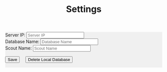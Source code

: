 ﻿---
layout: default
title: Settings
---
<div class="container" style="background-color: #f0f0f0; margin-bottom: 15px">
	<form>
		<div class="row">
			<div class="col-md">
				<label class="mr-sm-2" for="serverIp">Server IP:</label>
				<input id="serverIp" class="form-control" placeholder="Server IP">
			</div>
			<div class="col-md">
				<label class="mr-sm-2" for="databaseName">Database Name:</label>
				<input id="databaseName" class="form-control" placeholder="Database Name">
			</div>
			<div class="col-md">
				<label class="mr-sm-2" for="scoutName">Scout Name:</label>
				<input id="scoutName" class="form-control" placeholder="Scout Name">
			</div>
		</div>
		<button id="Save" class="btn btn-success" style="margin-right:15px; margin-top:15px; margin-bottom: 15px" type="button">Save</button>
		<button id="Delete" class="btn btn-danger" type="button" style="margin-top:15px; margin-bottom: 15px">Delete Local Database</button>
	</form>
</div>
